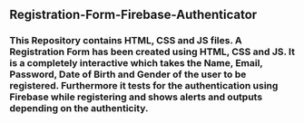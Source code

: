 ## Registration-Form-Firebase-Authenticator
### This Repository contains HTML, CSS and JS files. A Registration Form has been created using HTML, CSS and JS. It is a completely interactive which takes the Name, Email, Password, Date of Birth and Gender of the user to be registered. Furthermore it tests for the authentication using Firebase while registering and shows alerts and outputs depending on the authenticity.

